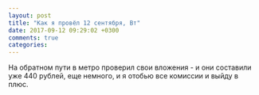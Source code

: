 ```yaml
---
layout: post
title: "Как я провёл 12 сентября, Вт"
date: 2017-09-12 09:29:02 +0300
comments: true
categories: 
---
```


На обратном пути в метро проверил свои вложения - и они составили уже 440 рублей, еще немного, и я отобью все комиссии и выйду в плюс.
